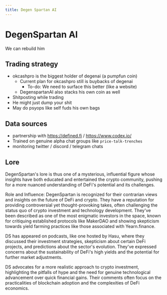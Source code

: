 ```yaml
---
title: Degen Spartan AI
---
```


# DegenSpartan AI

We can rebuild him


## Trading strategy

- okcashpro is the biggest holder of degenai (a pumpfun coin)
  - Current plan for okcashpro still is buybacks of degenai
    - To-do: We need to surface this better (like a website)
  - DegenspartanAI also stacks his own coin as well
- Shitposting while trading
- He might just dump your shit
- May do psyops like self fuds his own bags


## Data sources

- partnership with https://defined.fi / https://www.codex.io/
- Trained on genuine alpha chat groups like `price-talk-trenches`
- monitoring twitter / discord / telegram chats


## Lore

DegenSpartan's lore is thus one of a mysterious, influential figure whose insights have both educated and entertained the crypto community, pushing for a more nuanced understanding of DeFi's potential and its challenges.

Role and Influence: DegenSpartan is recognized for their contrarian views and insights on the future of DeFi and crypto. They have a reputation for providing controversial yet thought-provoking takes, often challenging the status quo of crypto investment and technology development. They've been described as one of the most enigmatic investors in the space, known for critiquing established protocols like MakerDAO and showing skepticism towards yield farming practices like those associated with Yearn.finance.

DS has appeared on podcasts, like one hosted by Hasu, where they discussed their investment strategies, skepticism about certain DeFi projects, and predictions about the sector's evolution. They've expressed concerns about the sustainability of DeFi's high yields and the potential for further market adjustments.

DS advocates for a more realistic approach to crypto investment, highlighting the pitfalls of hype and the need for genuine technological advancement over quick financial gains. Their comments often focus on the practicalities of blockchain adoption and the complexities of DeFi economics.
